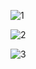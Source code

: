 
![1](https://github.com/zengyufei/Timefold-Solver/blob/main/1.jpg)

![2](https://github.com/zengyufei/Timefold-Solver/blob/main/2.jpg)

![3](https://github.com/zengyufei/Timefold-Solver/blob/main/3.jpg)